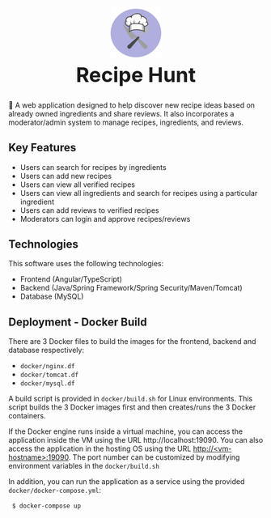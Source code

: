 <h1 style="font-size: 40px" align="center">
    <img src="recipe_hunt_logo.png" width="100">
    <br>
    Recipe Hunt 
</h1>


🍰 A web application designed to help discover new recipe ideas based on already owned ingredients and share reviews. It also incorporates a moderator/admin system to manage recipes, ingredients, and reviews.

## Key Features
* Users can search for recipes by ingredients
* Users can add new recipes
* Users can view all verified recipes
* Users can view all ingredients and search for recipes using a particular ingredient
* Users can add reviews to verified recipes
* Moderators can login and approve recipes/reviews

## Technologies
This software uses the following technologies:
* Frontend (Angular/TypeScript)
* Backend (Java/Spring Framework/Spring Security/Maven/Tomcat)
* Database (MySQL)

## Deployment - Docker Build
There are 3 Docker files to build the images for the frontend, backend and database respectively:
* `docker/nginx.df`
* `docker/tomcat.df`
* `docker/mysql.df`

A build script is provided in `docker/build.sh` for Linux environments. This script builds the 3 Docker images first and then creates/runs the 3 Docker containers.

If the Docker engine runs inside a virtual machine, you can access the application inside the VM using the URL http://localhost:19090. You can also access the application in the hosting OS using the URL [http://\<vm-hostname\>:19090](http://\<vm-hostname\>:19090). The port number can be customized by modifying environment variables in the `docker/build.sh`

In addition, you can run the application as a service using the provided `docker/docker-compose.yml`: 
```
 $ docker-compose up
```
